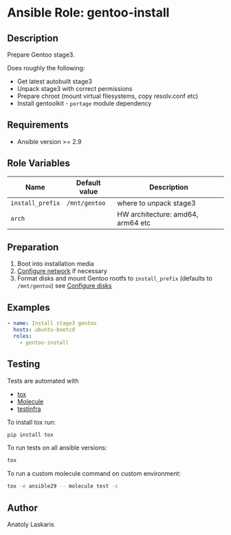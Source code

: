 # Ansible Role: gentoo-install

## Description
Prepare Gentoo stage3.

Does roughly the following:
- Get latest autobuilt stage3
- Unpack stage3 with correct permissions
- Prepare chroot (mount virtual filesystems, copy resolv.conf etc)
- Install gentoolkit - `portage` module dependency

## Requirements
- Ansible version >= 2.9

## Role Variables
| Name | Default value | Description |
| ---- | ------------- | ----------- |
| `install_prefix` | `/mnt/gentoo` | where to unpack stage3 |
| `arch` | | HW architecture: amd64, arm64 etc |

## Preparation
1. Boot into installation media
2. [Configure network](https://wiki.gentoo.org/wiki/Handbook:AMD64/Installation/Networking) if necessary
3. Format disks and mount Gentoo rootfs to `install_prefix` (defaults to `/mnt/gentoo`) see [Configure disks](https://wiki.gentoo.org/wiki/Handbook:AMD64/Installation/Disks)

## Examples
```yaml
- name: Install stage3 gentoo
  hosts: ubuntu-bootcd
  roles:
    - gentoo-install
```

## Testing
Tests are automated with

- [tox](https://tox.readthedocs.io/en/latest/)
- [Molecule](http://molecule.readthedocs.org/en/latest/)
- [testinfra](https://testinfra.readthedocs.io/en/latest/index.html)

To install tox run:
```sh
pip install tox
```

To run tests on all ansible versions:
```sh
tox
```

To run a custom molecule command on custom environment:
```sh
tox -e ansible29 -- molecule test -s
```

## Author
Anatoly Laskaris
